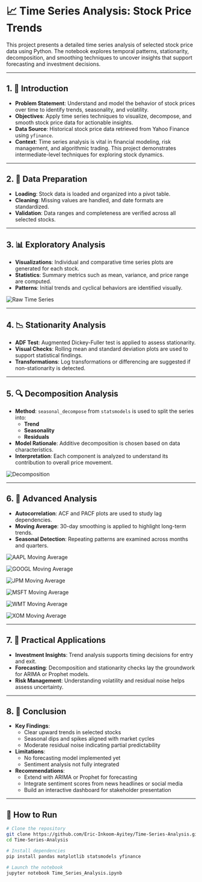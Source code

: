 # 📈 Time Series Analysis: Stock Price Trends

This project presents a detailed time series analysis of selected stock price data using Python. The notebook explores temporal patterns, stationarity, decomposition, and smoothing techniques to uncover insights that support forecasting and investment decisions.

---

## 1. 🧭 Introduction

- **Problem Statement**: Understand and model the behavior of stock prices over time to identify trends, seasonality, and volatility.
- **Objectives**: Apply time series techniques to visualize, decompose, and smooth stock price data for actionable insights.
- **Data Source**: Historical stock price data retrieved from Yahoo Finance using `yfinance`.
- **Context**: Time series analysis is vital in financial modeling, risk management, and algorithmic trading. This project demonstrates intermediate-level techniques for exploring stock dynamics.

---

## 2. 🧹 Data Preparation

- **Loading**: Stock data is loaded and organized into a pivot table.
- **Cleaning**: Missing values are handled, and date formats are standardized.
- **Validation**: Data ranges and completeness are verified across all selected stocks.

---

## 3. 📊 Exploratory Analysis

- **Visualizations**: Individual and comparative time series plots are generated for each stock.
- **Statistics**: Summary metrics such as mean, variance, and price range are computed.
- **Patterns**: Initial trends and cyclical behaviors are identified visually.

![Raw Time Series](https://raw.githubusercontent.com/Eric-Inkoom-Ayitey/Time-Series-Analysis/main/images/raw_time_series.png)

---

## 4. 📉 Stationarity Analysis

- **ADF Test**: Augmented Dickey-Fuller test is applied to assess stationarity.
- **Visual Checks**: Rolling mean and standard deviation plots are used to support statistical findings.
- **Transformations**: Log transformations or differencing are suggested if non-stationarity is detected.

---

## 5. 🔍 Decomposition Analysis

- **Method**: `seasonal_decompose` from `statsmodels` is used to split the series into:
  - **Trend**
  - **Seasonality**
  - **Residuals**
- **Model Rationale**: Additive decomposition is chosen based on data characteristics.
- **Interpretation**: Each component is analyzed to understand its contribution to overall price movement.

![Decomposition](https://raw.githubusercontent.com/Eric-Inkoom-Ayitey/Time-Series-Analysis/main/images/decomposition.png)

---

## 6. 🧠 Advanced Analysis

- **Autocorrelation**: ACF and PACF plots are used to study lag dependencies.
- **Moving Average**: 30-day smoothing is applied to highlight long-term trends.
- **Seasonal Detection**: Repeating patterns are examined across months and quarters.

![AAPL Moving Average](https://raw.githubusercontent.com/Eric-Inkoom-Ayitey/Time-Series-Analysis/main/images/AAPL_moving_average.png)

![GOOGL Moving Average](https://raw.githubusercontent.com/Eric-Inkoom-Ayitey/Time-Series-Analysis/main/images/GOOGL_moving_average.png)

![JPM Moving Average](https://raw.githubusercontent.com/Eric-Inkoom-Ayitey/Time-Series-Analysis/main/images/JPM_moving_average.png)

![MSFT Moving Average](https://raw.githubusercontent.com/Eric-Inkoom-Ayitey/Time-Series-Analysis/main/images/MSFT_moving_average.png)

![WMT Moving Average](https://raw.githubusercontent.com/Eric-Inkoom-Ayitey/Time-Series-Analysis/main/images/WMT_moving_average.png)

![XOM Moving Average](https://raw.githubusercontent.com/Eric-Inkoom-Ayitey/Time-Series-Analysis/main/images/XOM_moving_average.png)

---

## 7. 💼 Practical Applications

- **Investment Insights**: Trend analysis supports timing decisions for entry and exit.
- **Forecasting**: Decomposition and stationarity checks lay the groundwork for ARIMA or Prophet models.
- **Risk Management**: Understanding volatility and residual noise helps assess uncertainty.

---

## 8. 🧾 Conclusion

- **Key Findings**:
  - Clear upward trends in selected stocks
  - Seasonal dips and spikes aligned with market cycles
  - Moderate residual noise indicating partial predictability
- **Limitations**:
  - No forecasting model implemented yet
  - Sentiment analysis not fully integrated
- **Recommendations**:
  - Extend with ARIMA or Prophet for forecasting
  - Integrate sentiment scores from news headlines or social media
  - Build an interactive dashboard for stakeholder presentation

---

## 🚀 How to Run

```bash
# Clone the repository
git clone https://github.com/Eric-Inkoom-Ayitey/Time-Series-Analysis.git
cd Time-Series-Analysis

# Install dependencies
pip install pandas matplotlib statsmodels yfinance

# Launch the notebook
jupyter notebook Time_Series_Analysis.ipynb
